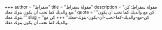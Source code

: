 +++
author = "سقراط"
title = "مقولة سقراط"
description = "مقولة سقراط: كن مع والديك كما تحب أن يكون بنوك معك."
quote = '''كن مع والديك كما تحب أن يكون بنوك معك.''' 
slug = "كن-مع-والديك-كما-تحب-أن-يكون-بنوك-معك"
+++
كن مع والديك كما تحب أن يكون بنوك معك.
